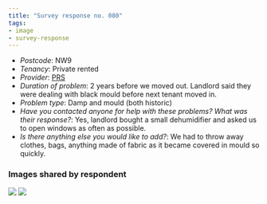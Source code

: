 ```yaml
---
title: "Survey response no. 080"
tags: 
- image
- survey-response
---
```


- *Postcode*: NW9  
- *Tenancy*: Private rented
- *Provider*: [PRS](providers/PRS)
- *Duration of problem*: 2 years before we moved out. Landlord said they were dealing with black mould before next tenant moved in. 
- *Problem type*: Damp and mould (both historic)  
- *Have you contacted anyone for help with these problems? What was their response?*: Yes, landlord bought a small dehumidifier and asked us to open windows as often as possible.
- *Is there anything else you would like to add?*: We had to throw away clothes, bags, anything made of fabric as it became covered in mould so quickly.  
    
### Images shared by respondent

<img src="https://elaraks.github.io/dampcapital/bathroom1.jpeg"/>
<img src="https://elaraks.github.io/dampcapital/bathroom2.JPG"/>
